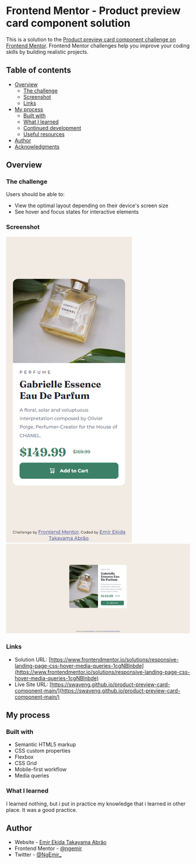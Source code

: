 # Frontend Mentor - Product preview card component solution

This is a solution to the [Product preview card component challenge on Frontend Mentor](https://www.frontendmentor.io/challenges/product-preview-card-component-GO7UmttRfa). Frontend Mentor challenges help you improve your coding skills by building realistic projects. 

## Table of contents

- [Overview](#overview)
  - [The challenge](#the-challenge)
  - [Screenshot](#screenshot)
  - [Links](#links)
- [My process](#my-process)
  - [Built with](#built-with)
  - [What I learned](#what-i-learned)
  - [Continued development](#continued-development)
  - [Useful resources](#useful-resources)
- [Author](#author)
- [Acknowledgments](#acknowledgments)

## Overview
### The challenge

Users should be able to:

- View the optimal layout depending on their device's screen size
- See hover and focus states for interactive elements

### Screenshot

![Mobile](./images/Print/mobile.png)
![Desktop](./images/Print/desktop.png)

### Links

- Solution URL: [https://www.frontendmentor.io/solutions/responsive-landing-page-css-hover-media-queries-1cgNBlnbde](https://www.frontendmentor.io/solutions/responsive-landing-page-css-hover-media-queries-1cgNBlnbde)
- Live Site URL: [https://swaveng.github.io/product-preview-card-component-main/](https://swaveng.github.io/product-preview-card-component-main/)

## My process

### Built with

- Semantic HTML5 markup
- CSS custom properties
- Flexbox
- CSS Grid
- Mobile-first workflow
- Media queries


### What I learned

I learned nothing, but i put in practice my knowledge that i learned in other place. It was a good practice.

## Author

- Website - [Emir Ekida Takayama Abrão](https://linktr.ee/emirng)
- Frontend Mentor - [@ngemir](https://www.frontendmentor.io/profile/ngemir)
- Twitter - [@NgEmir_](https://twitter.com/NgEmir_)
